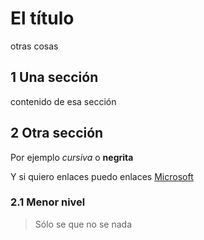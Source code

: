 # El título

otras cosas

## 1 Una sección

contenido de esa sección

## 2 Otra sección

Por ejemplo _cursiva_ o **negrita**

Y si quiero enlaces puedo enlaces [Microsoft](https://microsoft.com)

### 2.1 Menor nivel

> Sólo se que no se nada
